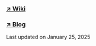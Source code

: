### [ ↗️ Wiki ](https://github.com/saranghein/CodingTest/wiki)
### [ ↗️ Blog ](https://saranghein.tistory.com/category/%EC%BD%94%EB%94%A9%ED%85%8C%EC%8A%A4%ED%8A%B8)
Last updated on January 25, 2025
